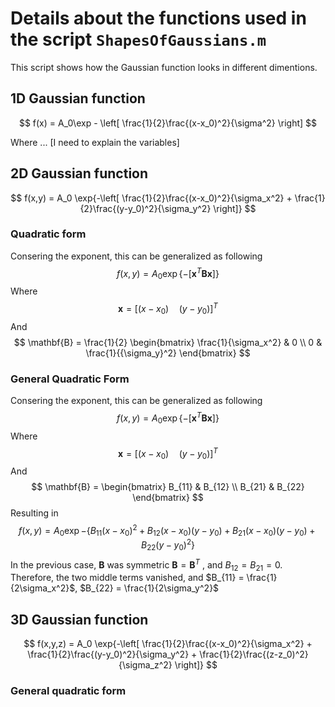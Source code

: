 # Details about the functions used in the script `ShapesOfGaussians.m`
This script shows how the Gaussian function looks in different dimentions. 

## 1D Gaussian function

$$
f(x) = A_0\exp - \left[ \frac{1}{2}\frac{(x-x_0)^2}{\sigma^2} \right]
$$

Where ... [I need to explain the variables]





## 2D Gaussian function

$$
f(x,y) = A_0 \exp{-\left[ \frac{1}{2}\frac{(x-x_0)^2}{\sigma_x^2} + \frac{1}{2}\frac{(y-y_0)^2}{\sigma_y^2} \right]}
$$

### Quadratic form

Consering the exponent, this can be generalized as following
$$
f(x,y) = A_0 \exp{ \left\{-\left[ \mathbf{x}^T \mathbf{B} \mathbf{x}\right] \right\} }
$$
Where 
$$
\mathbf{x} = [(x - x_0) \quad (y - y_0)]^T
$$
And
$$
\mathbf{B} = \frac{1}{2}
\begin{bmatrix}
\frac{1}{\sigma_x^2} & 0 \\
0 & \frac{1}{{\sigma_y}^2}
\end{bmatrix}
$$

### General Quadratic Form

Consering the exponent, this can be generalized as following
$$
f(x,y) = A_0 \exp{ \left\{-\left[ \mathbf{x}^T \mathbf{B} \mathbf{x}\right] \right\} }
$$
Where 
$$
\mathbf{x} = [(x - x_0) \quad (y - y_0)]^T
$$
And
$$
\mathbf{B} = 
\begin{bmatrix}
B_{11} & B_{12} \\
B_{21} & B_{22}
\end{bmatrix}
$$
Resulting in 
$$
f(x,y) = A_0 \exp{-\left\{ B_{11}(x-x_0)^2 + B_{12}(x-x_0)(y-y_0) + B_{21} (x-x_0)(y-y_0) + B_{22}(y-y_0)^2 \right\}}
$$
In the previous case, $\mathbf{B}$ was symmetric $\mathbf{B} = \mathbf{B}^T$ , and $B_{12} = B_{21} = 0$. Therefore, the two middle terms vanished, and $B_{11} = \frac{1}{2\sigma_x^2}$, $B_{22} = \frac{1}{2\sigma_y^2}$





## 3D Gaussian function

$$
f(x,y,z) = A_0 \exp{-\left[ \frac{1}{2}\frac{(x-x_0)^2}{\sigma_x^2} + \frac{1}{2}\frac{(y-y_0)^2}{\sigma_y^2} + \frac{1}{2}\frac{(z-z_0)^2}{\sigma_z^2} \right]}
$$

### General quadratic form